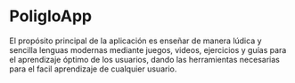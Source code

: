 # PoligloApp
El propósito principal de la aplicación es enseñar de manera lúdica y sencilla lenguas modernas mediante juegos, videos, ejercicios y guías para el aprendizaje óptimo de los usuarios, dando las herramientas necesarias para el facil aprendizaje de cualquier usuario.
